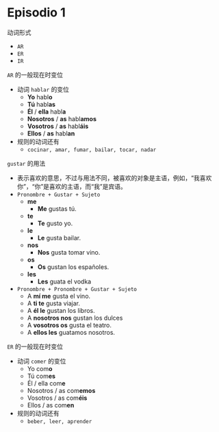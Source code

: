 # Episodio 1

动词形式
- `AR`
- `ER`
- `IR`

`AR` 的一般现在时变位
- 动词 `hablar` 的变位
  - **Yo** habl**o**
  - **Tú** habl**as**
  - **Él** / **ella** habl**a**
  - **Nosotros** / **as** habl**amos**
  - **Vosotros** / **as** habl**áis**
  - **Ellos** / **as** habl**an**
- 规则的动词还有
  - `cocinar, amar, fumar, bailar, tocar, nadar`

`gustar` 的用法
- 表示喜欢的意思，不过与用法不同，被喜欢的对象是主语，例如，“我喜欢你”，“你”是喜欢的主语，而“我”是宾语。
- `Pronombre + Gustar + Sujeto`
  - **me**
    - **Me** gustas tú.
  - **te**
    - **Te** gusto yo.
  - **le**
    - **Le** gusta bailar.
  - **nos**
    - **Nos** gusta tomar vino.
  - **os**
    - **Os** gustan los españoles.
  - **les**
    - **Les** guata el vodka
- `Pronombre + Pronombre + Gustar + Sujeto`
  - A **mí me** gusta el vino.
  - A **ti te** gusta viajar.
  - A **él le** gustan los libros.
  - A **nosotros nos** gustan los dulces
  - A **vosotros os** gusta el teatro.
  - A **ellos les** guatamos nosotros.

`ER` 的一般现在时变位
- 动词 `comer` 的变位
  - Yo com**o**
  - Tú com**es**
  - Él / ella com**e**
  - Nosotros / as com**emos**
  - Vosotros / as com**éis**
  - Ellos / as com**en**
- 规则的动词还有
  - `beber, leer, aprender`
